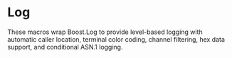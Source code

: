 # Log
These macros wrap Boost.Log to provide level-based logging with automatic caller location, terminal color coding, channel filtering, hex data support, and conditional ASN.1 logging.
